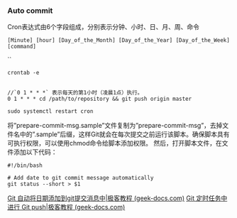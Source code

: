 
###  Auto commit

Cron表达式由6个字段组成，分别表示分钟、小时、日、月、周、命令
```shell
[Minute] [hour] [Day_of_the_Month] [Day_of_the_Year] [Day_of_the_Week] [command]
```

``
```shell
crontab -e


//`0 1 * * *` 表示每天的第1小时（凌晨1点）执行。
0 1 * * * cd /path/to/repository && git push origin master

sudo systemctl restart cron

```

将”prepare-commit-msg.sample”文件复制为”prepare-commit-msg”，去掉文件名中的”.sample”后缀，这样Git就会在每次提交之前运行该脚本。确保脚本具有可执行权限，可以使用chmod命令给脚本添加权限。
然后，打开脚本文件，在文件添加以下代码：

```
#!/bin/bash

# Add date to git commit message automatically
git status --short > $1

```

[Git 自动将日期添加到git提交消息中|极客教程 (geek-docs.com)](https://geek-docs.com/git/git-questions/40_git_add_date_to_git_commit_message_automatically.html)
[Git 定时任务中进行 Git push|极客教程 (geek-docs.com)](https://geek-docs.com/git/git-questions/23_git_git_push_via_cron.html#ftoc-heading-3)


